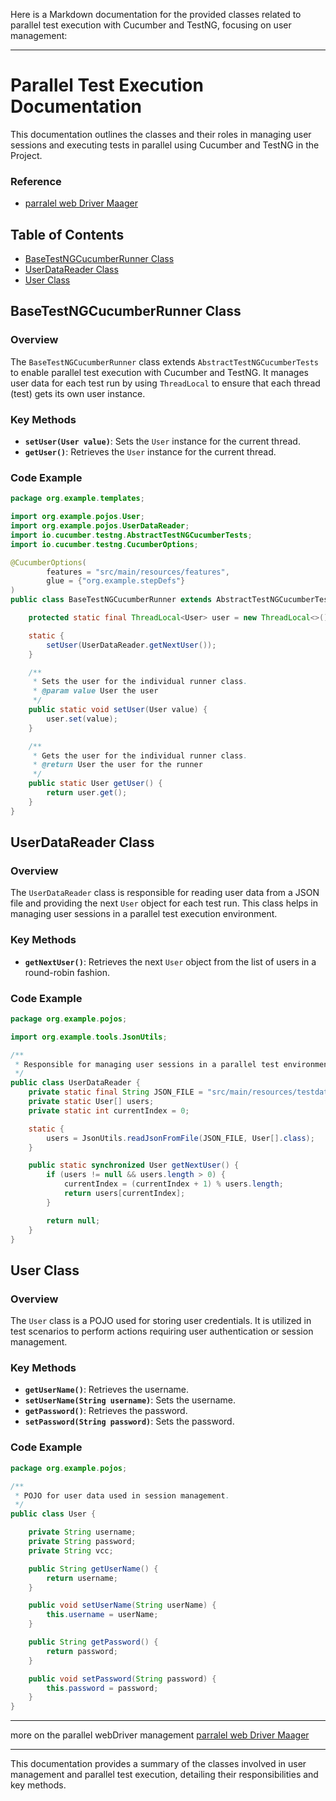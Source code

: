 Here is a Markdown documentation for the provided classes related to parallel test execution with Cucumber and TestNG, focusing on user management:

---

# Parallel Test Execution Documentation

This documentation outlines the classes and their roles in managing user sessions and executing tests in parallel using Cucumber and TestNG in the  Project.

### Reference 
-  [parralel web Driver Maager](driverManager.md)


## Table of Contents

- [BaseTestNGCucumberRunner Class](#basetestngcucumberrunner-class)
- [UserDataReader Class](#userdatareader-class)
- [User Class](#user-class)

## BaseTestNGCucumberRunner Class

### Overview

The `BaseTestNGCucumberRunner` class extends `AbstractTestNGCucumberTests` to enable parallel test execution with Cucumber and TestNG. It manages user data for each test run by using `ThreadLocal` to ensure that each thread (test) gets its own user instance.

### Key Methods

- **`setUser(User value)`**: Sets the `User` instance for the current thread.
- **`getUser()`**: Retrieves the `User` instance for the current thread.

### Code Example

```java
package org.example.templates;

import org.example.pojos.User;
import org.example.pojos.UserDataReader;
import io.cucumber.testng.AbstractTestNGCucumberTests;
import io.cucumber.testng.CucumberOptions;

@CucumberOptions(
        features = "src/main/resources/features",
        glue = {"org.example.stepDefs"}
)
public class BaseTestNGCucumberRunner extends AbstractTestNGCucumberTests {

    protected static final ThreadLocal<User> user = new ThreadLocal<>();

    static {
        setUser(UserDataReader.getNextUser());
    }

    /**
     * Sets the user for the individual runner class.
     * @param value User the user
     */
    public static void setUser(User value) {
        user.set(value);
    }

    /**
     * Gets the user for the individual runner class.
     * @return User the user for the runner
     */
    public static User getUser() {
        return user.get();
    }
}
```

## UserDataReader Class

### Overview

The `UserDataReader` class is responsible for reading user data from a JSON file and providing the next `User` object for each test run. This class helps in managing user sessions in a parallel test execution environment.

### Key Methods

- **`getNextUser()`**: Retrieves the next `User` object from the list of users in a round-robin fashion.

### Code Example

```java
package org.example.pojos;

import org.example.tools.JsonUtils;

/**
 * Responsible for managing user sessions in a parallel test environment.
 */
public class UserDataReader {
    private static final String JSON_FILE = "src/main/resources/testdata/admin-Users.json";
    private static User[] users;
    private static int currentIndex = 0;

    static {
        users = JsonUtils.readJsonFromFile(JSON_FILE, User[].class);
    }

    public static synchronized User getNextUser() {
        if (users != null && users.length > 0) {
            currentIndex = (currentIndex + 1) % users.length;
            return users[currentIndex];
        }

        return null;
    }
}
```

## User Class

### Overview

The `User` class is a POJO used for storing user credentials. It is utilized in test scenarios to perform actions requiring user authentication or session management.

### Key Methods

- **`getUserName()`**: Retrieves the username.
- **`setUserName(String username)`**: Sets the username.
- **`getPassword()`**: Retrieves the password.
- **`setPassword(String password)`**: Sets the password.

### Code Example

```java
package org.example.pojos;

/**
 * POJO for user data used in session management.
 */
public class User {

    private String username;
    private String password;
    private String vcc;

    public String getUserName() {
        return username;
    }

    public void setUserName(String userName) {
        this.username = userName;
    }

    public String getPassword() {
        return password;
    }

    public void setPassword(String password) {
        this.password = password;
    }
}
```

---
more on the parallel webDriver management [parralel web Driver Maager](driverManager.md)


---
This documentation provides a summary of the classes involved in user management and parallel test execution, detailing their responsibilities and key methods.